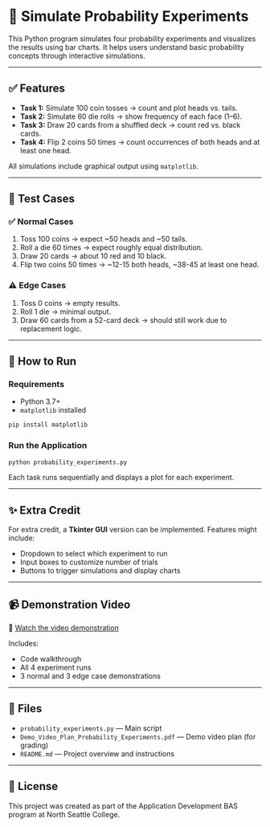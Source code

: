 
# 🎲 Simulate Probability Experiments

This Python program simulates four probability experiments and visualizes the results using bar charts. It helps users understand basic probability concepts through interactive simulations.

---

## ✅ Features

- **Task 1:** Simulate 100 coin tosses → count and plot heads vs. tails.
- **Task 2:** Simulate 60 die rolls → show frequency of each face (1–6).
- **Task 3:** Draw 20 cards from a shuffled deck → count red vs. black cards.
- **Task 4:** Flip 2 coins 50 times → count occurrences of both heads and at least one head.

All simulations include graphical output using `matplotlib`.

---

## 🧪 Test Cases

### ✅ Normal Cases

1. Toss 100 coins → expect ~50 heads and ~50 tails.
2. Roll a die 60 times → expect roughly equal distribution.
3. Draw 20 cards → about 10 red and 10 black.
4. Flip two coins 50 times → ~12-15 both heads, ~38-45 at least one head.

### ⚠️ Edge Cases

1. Toss 0 coins → empty results.
2. Roll 1 die → minimal output.
3. Draw 60 cards from a 52-card deck → should still work due to replacement logic.

---

## 🚀 How to Run

### Requirements

- Python 3.7+
- `matplotlib` installed

```bash
pip install matplotlib
````

### Run the Application

```bash
python probability_experiments.py
```

Each task runs sequentially and displays a plot for each experiment.

---

## ✨ Extra Credit

For extra credit, a **Tkinter GUI** version can be implemented. Features might include:

* Dropdown to select which experiment to run
* Input boxes to customize number of trials
* Buttons to trigger simulations and display charts

---

## 📹 Demonstration Video

🎥 [Watch the video demonstration](https://www.youtube.com/your-demo-link)

Includes:

* Code walkthrough
* All 4 experiment runs
* 3 normal and 3 edge case demonstrations

---

## 📂 Files

* `probability_experiments.py` — Main script
* `Demo_Video_Plan_Probability_Experiments.pdf` — Demo video plan (for grading)
* `README.md` — Project overview and instructions

---

## 📄 License

This project was created as part of the Application Development BAS program at North Seattle College.

